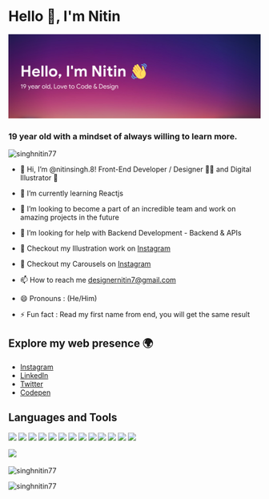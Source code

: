 <h1 align="left">Hello 👋, I'm Nitin</h1>

![](https://raw.githubusercontent.com/singhnitin77/singhnitin77/main/github-banner.png)

<h3 align="left">19 year old with a mindset of always willing to learn more.</h3>

<p align="left"> <img src="https://komarev.com/ghpvc/?username=singhnitin77&label=Profile%20views&color=0e75b6&style=flat" alt="singhnitin77" /> </p>

- 🔭 Hi, I’m @nitinsingh.8! Front-End Developer / Designer 👩‍💻 and Digital Illustrator 🎨

- 🌱 I’m currently learning Reactjs

- 👯 I’m looking to become a part of an incredible team and work on amazing projects in the future

- 🤝 I’m looking for help with Backend Development - Backend & APIs

- 🎨 Checkout my Illustration work on [Instagram](https://www.instagram.com/nitinsingh.8/)

- 🎨 Checkout my Carousels on [Instagram](https://www.instagram.com/thedesignernitin/)

- 📫 How to reach me designernitin7@gmail.com

- 😄 Pronouns : (He/Him)

- ⚡ Fun fact : Read my first name from end, you will get the same result

## Explore my web presence 🌍

- [Instagram](https://www.instagram.com/nitinsingh.8/)
- [LinkedIn](https://www.linkedin.com/in/singhnitin16/)
- [Twitter](https://twitter.com/singh_nitin16)
- [Codepen](https://codepen.io/singh_nitin16/)

## Languages and Tools

![](https://img.shields.io/badge/HTML5-E34F26?style=for-the-badge&logo=html5&logoColor=white)
![](https://img.shields.io/badge/JavaScript-F7DF1E?style=for-the-badge&logo=javascript&logoColor=black)
![](https://img.shields.io/badge/Node.js-43853D?style=for-the-badge&logo=node.js&logoColor=white)
![](https://img.shields.io/badge/CSS3-1572B6?style=for-the-badge&logo=css3&logoColor=white)
![](https://img.shields.io/badge/Express.js-404D59?style=for-the-badge)
![](https://img.shields.io/badge/React-20232A?style=for-the-badge&logo=react&logoColor=61DAFB)
![](https://img.shields.io/badge/Tailwind_CSS-38B2AC?style=for-the-badge&logo=tailwind-css&logoColor=white)
![](https://img.shields.io/badge/Bootstrap-563D7C?style=for-the-badge&logo=bootstrap&logoColor=white)
![](https://img.shields.io/badge/Netlify-00C7B7?style=for-the-badge&logo=netlify&logoColor=white)
![](https://img.shields.io/badge/MongoDB-4EA94B?style=for-the-badge&logo=mongodb&logoColor=white)
![](https://img.shields.io/badge/Heroku-430098?style=for-the-badge&logo=heroku&logoColor=white)
![](https://img.shields.io/badge/Google_Cloud-4285F4?style=for-the-badge&logo=google-cloud&logoColor=white)
![](https://img.shields.io/badge/figma-0AC97F?style=for-the-badge&logo=figma&logoColor=white)


![](https://github-readme-stats.vercel.app/api?username=singhnitin77&show_icons=true&bg_color=45,fc00ff,00dbde&title_color=fff&text_color=fff)

<p><img align="center" src="https://github-readme-streak-stats.herokuapp.com/?user=singhnitin77&" alt="singhnitin77" /></p>

<p><img align="left" src="https://github-readme-stats.vercel.app/api/top-langs?username=singhnitin77&show_icons=true&locale=en&layout=compact" alt="singhnitin77" /></p>



